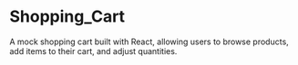 # Shopping_Cart
A mock shopping cart built with React, allowing users to browse products, add items to their cart, and adjust quantities.
